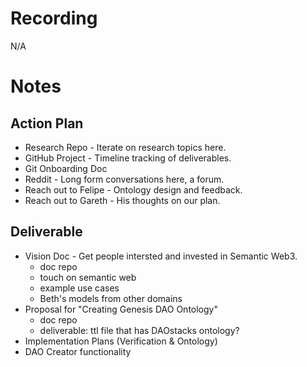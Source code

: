 # Recording  
N/A

# Notes  
## Action Plan  
* Research Repo - Iterate on research topics here.    
* GitHub Project - Timeline tracking of deliverables.  
* Git Onboarding Doc  
* Reddit - Long form conversations here, a forum.
* Reach out to Felipe - Ontology design and feedback.
* Reach out to Gareth - His thoughts on our plan.

## Deliverable  
* Vision Doc - Get people intersted and invested in Semantic Web3.  
  * doc repo
  * touch on semantic web
  * example use cases
  * Beth's models from other domains
* Proposal for "Creating Genesis DAO Ontology"  
  * doc repo  
  * deliverable: ttl file that has DAOstacks ontology?
* Implementation Plans (Verification & Ontology)  
* DAO Creator functionality  
